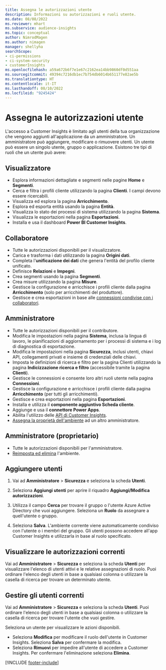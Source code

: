 ```yaml
---
title: Assegna le autorizzazioni utente
description: Informazioni su autorizzazioni e ruoli utente.
ms.date: 08/08/2022
ms.reviewer: mhart
ms.subservice: audience-insights
ms.topic: conceptual
author: NimrodMagen
ms.author: nimagen
manager: shellyha
searchScope:
- ci-permissions
- ci-system-security
- customerInsights
ms.openlocfilehash: a59a672b6f7e1e67c2162ea14bb9860df0d551aa
ms.sourcegitcommit: 49394c7216db1ec7b754db6014b651177e82ae5b
ms.translationtype: HT
ms.contentlocale: it-IT
ms.lasthandoff: 08/10/2022
ms.locfileid: "9245424"
---
```

# <a name="assign-user-permissions"></a>Assegna le autorizzazioni utente

L'accesso a Customer Insights è limitato agli utenti della tua organizzazione che vengono aggiunti all'applicazione da un amministratore. Un amministratore può aggiungere, modificare o rimuovere utenti. Un utente può essere un singolo utente, gruppo o applicazione. Esistono tre tipi di ruoli che un utente può avere:

## <a name="viewer"></a>Visualizzatore

- Esplora informazioni dettagliate e segmenti nelle pagine **Home** e **Segmenti**.
- Cerca e filtra i profili cliente utilizzando la pagina **Clienti**. I campi devono essere ricercabili.
- Visualizza ed esplora la pagina **Arricchimento**.
- Esplora ed esporta entità usando la pagina **Entità**.
- Visualizza lo stato dei processi di sistema utilizzando la pagina **Sistema**.
- Visualizza le esportazioni nella pagina **Esportazioni**.
- Installa e usa il dashboard **Power BI Customer Insights**.

## <a name="contributor"></a>Collaboratore

- Tutte le autorizzazioni disponibili per il visualizzatore.
- Carica e trasforma i dati utilizzando la pagina **Origini dati**.
- Completa l'**unificazione dei dati** che genera l'entità del profilo cliente unificato.
- Definisce **Relazioni** e **Impegni**.
- Crea segmenti usando la pagina **Segmenti**.
- Crea misure utilizzando la pagina **Misure**.
- Gestisce la configurazione e arricchisce i profili cliente dalla pagina **Arricchimento** (solo per arricchimenti del produttore).
- Gestisce e crea esportazioni in base alle [connessioni condivise con i collaboratori](connections.md#allow-contributors-to-use-a-connection-for-exports).

## <a name="admin"></a>Amministratore

- Tutte le autorizzazioni disponibili per il contributore.
- Modifica le impostazioni nella pagina **Sistema**, inclusa la lingua di lavoro, le pianificazioni di aggiornamento per i processi di sistema e i log di diagnostica di esportazione.
- Modifica le impostazioni nella pagina **Sicurezza**, inclusi utenti, chiavi API, collegamenti privati e insieme di credenziali delle chiavi.
- Imposta le definizioni di ricerca e filtro per la pagina Clienti utilizzando la pagina **Indicizzazione ricerca e filtro** (accessibile tramite la pagina **Clienti**).
- Gestisce le connessioni e consente loro altri ruoli utente nella pagina **Connessioni**.
- Gestisce la configurazione e arricchisce i profili cliente dalla pagina **Arricchimento** (per tutti gli arricchimenti).
- Gestisce e crea esportazioni nella pagina **Esportazioni**.
- Installa e utilizza il **componente aggiuntivo Scheda cliente**.
- Aggiunge e usa il **connettore Power Apps**.
- Abilita l'utilizzo delle [API di Customer Insights](apis.md).
- [Assegna la proprietà dell'ambiente](manage-environments.md#change-the-owner-of-an-environment) ad un altro amministratore.

## <a name="admin-owner"></a>Amministratore (proprietario)

- Tutte le autorizzazioni disponibili per l'amministratore.
- [Reimposta ed elimina](manage-environments.md#reset-an-existing-environment-preview) l'ambiente.

## <a name="add-users"></a>Aggiungere utenti

1. Vai ad **Amministratore** > **Sicurezza** e seleziona la scheda **Utenti**.

1. Seleziona **Aggiungi utenti** per aprire il riquadro **Aggiungi/Modifica autorizzazioni**.

1. Utilizza il campo **Cerca** per trovare il gruppo o l'utente Azure Active Directory che vuoi aggiungere. Seleziona un **Ruolo** da assegnare a quell'utente o gruppo.

1. Seleziona **Salva**. L'ambiente corrente viene automaticamente condiviso con l'utente o i membri del gruppo. Gli utenti possono accedere all'app Customer Insights e utilizzarla in base al ruolo specificato.

## <a name="view-current-permissions"></a>Visualizzare le autorizzazioni correnti

Vai ad **Amministratore** > **Sicurezza** e seleziona la scheda **Utenti** per visualizzare l'elenco di utenti attivi e le relative assegnazioni di ruolo. Puoi ordinare l'elenco degli utenti in base a qualsiasi colonna o utilizzare la casella di ricerca per trovare un determinato utente.

## <a name="manage-current-users"></a>Gestire gli utenti correnti

Vai ad **Amministratore** > **Sicurezza** e seleziona la scheda **Utenti**. Puoi ordinare l'elenco degli utenti in base a qualsiasi colonna o utilizzare la casella di ricerca per trovare l'utente che vuoi gestire.

Seleziona un utente per visualizzare le azioni disponibili.

- Seleziona **Modifica** per modificare il ruolo dell'utente in Customer Insights. Seleziona **Salva** per confermare la modifica.
- Seleziona **Rimuovi** per impedire all'utente di accedere a Customer Insights. Per confermare l'eliminazione seleziona **Elimina**.

[!INCLUDE [footer-include](includes/footer-banner.md)]

